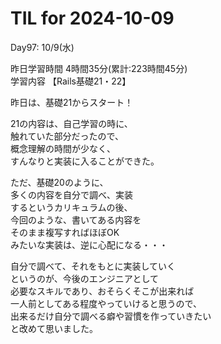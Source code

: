 # TIL for 2024-10-09

Day97: 10/9(水)  
  
昨日学習時間 4時間35分(累計:223時間45分)  
学習内容 【Rails基礎21・22】  

昨日は、基礎21からスタート！  

21の内容は、自己学習の時に、  
触れていた部分だったので、  
概念理解の時間が少なく、  
すんなりと実装に入ることができた。  

ただ、基礎20のように、  
多くの内容を自分で調べ、実装  
するというカリキュラムの後、  
今回のような、書いてある内容を  
そのまま複写すればほぼOK  
みたいな実装は、逆に心配になる・・・  

自分で調べて、それをもとに実装していく  
というのが、今後のエンジニアとして  
必要なスキルであり、おそらくそこが出来れば  
一人前としてある程度やっていけると思うので、  
出来るだけ自分で調べる癖や習慣を作っていきたい  
と改めて思いました。